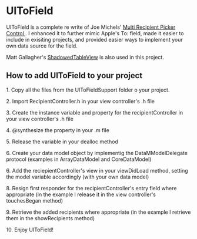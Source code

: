 <h1>UIToField</h1>

<p>UIToField is a complete re write of Joe Michels' <a href="http://www.softwareops.com/blogs/iPhone/iPhoneDevBlog_files/de891167adf425b139ddc1c27564b83b-44.html">Multi Recipient Picker Control </a>. I enhanced it to further mimic Apple's To: field, made it easier to include in exisiting projects, and provided easier ways to implement your own data source for the field.</p>

<p>Matt Gallagher's <a href="http://cocoawithlove.com/2009/08/adding-shadow-effects-to-uitableview.html">ShadowedTableView</a> is also used in this project.</p>

<h2>How to add UIToField to your project</h2>

<p>1. Copy all the files from the UIToFieldSupport folder o your project.</p>
<p>2. Import RecipientController.h in your view controller's .h file</p>
<p>3. Create the instance variable and property for the recipientController in your view controller's .h file</p>
<p>4. @synthesize the property in your .m file</p>
<p>5. Release the variable in your dealloc method</p>
<p>6. Create your data model object by implementig the DataMModelDelegate protocol (examples in ArrayDataModel and CoreDataModel)</p>
<p>6. Add the reciepientController's view in your viewDidLoad method, setting the model variable accordingly (with your own data model)</p>
<p>8. Resign first responder for the recipientController's entry field where appropriate (in the example I release it in the view controller's touchesBegan method)</p>
<p>9. Retrieve the added recipients where appropriate (in the example I retrieve them in the showRecipients method)</p>
<p>10. Enjoy UIToField!</p>